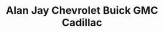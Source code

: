 ---
title: "Alan Jay Chevrolet Buick GMC Cadillac"
url: /sebring/alan-jay-chevrolet-buick-gmc-cadillac/
shop: Autohaus
---